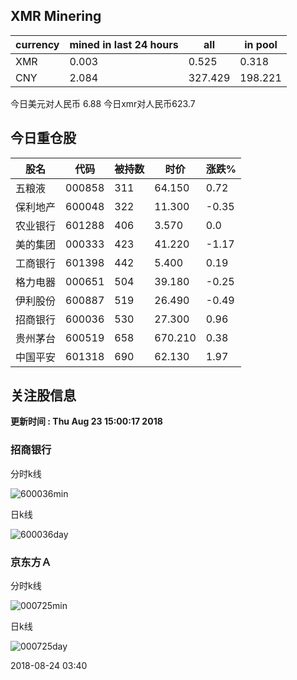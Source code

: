 ## XMR Minering

|currency|mined in last 24 hours|all|in pool|
|---|---|---|---|
|XMR|0.003|0.525|0.318|
|CNY|2.084|327.429|198.221|

今日美元对人民币 6.88	今日xmr对人民币623.7


## 今日重仓股 

|股名|代码|被持数|时价|涨跌%|
|---|---|---|---|---|
|五粮液|000858|311|64.150|0.72|
|保利地产|600048|322|11.300|-0.35|
|农业银行|601288|406|3.570|0.0|
|美的集团|000333|423|41.220|-1.17|
|工商银行|601398|442|5.400|0.19|
|格力电器|000651|504|39.180|-0.25|
|伊利股份|600887|519|26.490|-0.49|
|招商银行|600036|530|27.300|0.96|
|贵州茅台|600519|658|670.210|0.38|
|中国平安|601318|690|62.130|1.97|

## 关注股信息
**更新时间 : Thu Aug 23 15:00:17 2018**
### 招商银行 
分时k线

![600036min](http://image.sinajs.cn/newchart/min/n/sh600036.gif)

日k线

![600036day](http://image.sinajs.cn/newchart/daily/n/sh600036.gif)

### 京东方Ａ 
分时k线

![000725min](http://image.sinajs.cn/newchart/min/n/sz000725.gif)

日k线

![000725day](http://image.sinajs.cn/newchart/daily/n/sz000725.gif)

2018-08-24 03:40